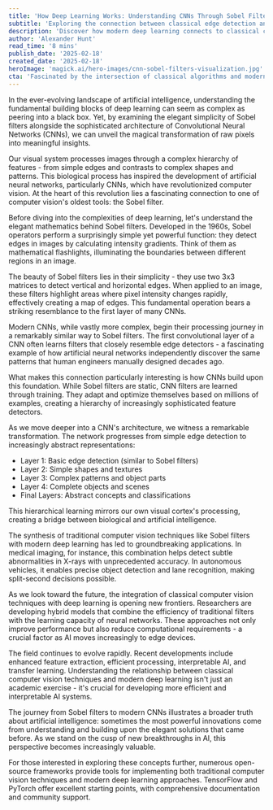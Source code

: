 ```yaml
---
title: 'How Deep Learning Works: Understanding CNNs Through Sobel Filters'
subtitle: 'Exploring the connection between classical edge detection and modern neural networks'
description: 'Discover how modern deep learning connects to classical computer vision through the lens of Sobel filters and Convolutional Neural Networks (CNNs). This exploration reveals how AI processes images, from basic edge detection to complex pattern recognition, bridging the gap between traditional algorithms and cutting-edge neural networks.'
author: 'Alexander Hunt'
read_time: '8 mins'
publish_date: '2025-02-18'
created_date: '2025-02-18'
heroImage: 'magick.ai/hero-images/cnn-sobel-filters-visualization.jpg'
cta: 'Fascinated by the intersection of classical algorithms and modern AI? Follow us on LinkedIn for more in-depth technical analyses and stay updated on the latest developments in computer vision and deep learning.'
---
```


In the ever-evolving landscape of artificial intelligence, understanding the fundamental building blocks of deep learning can seem as complex as peering into a black box. Yet, by examining the elegant simplicity of Sobel filters alongside the sophisticated architecture of Convolutional Neural Networks (CNNs), we can unveil the magical transformation of raw pixels into meaningful insights.

Our visual system processes images through a complex hierarchy of features - from simple edges and contrasts to complex shapes and patterns. This biological process has inspired the development of artificial neural networks, particularly CNNs, which have revolutionized computer vision. At the heart of this revolution lies a fascinating connection to one of computer vision's oldest tools: the Sobel filter.

Before diving into the complexities of deep learning, let's understand the elegant mathematics behind Sobel filters. Developed in the 1960s, Sobel operators perform a surprisingly simple yet powerful function: they detect edges in images by calculating intensity gradients. Think of them as mathematical flashlights, illuminating the boundaries between different regions in an image.

The beauty of Sobel filters lies in their simplicity - they use two 3x3 matrices to detect vertical and horizontal edges. When applied to an image, these filters highlight areas where pixel intensity changes rapidly, effectively creating a map of edges. This fundamental operation bears a striking resemblance to the first layer of many CNNs.

Modern CNNs, while vastly more complex, begin their processing journey in a remarkably similar way to Sobel filters. The first convolutional layer of a CNN often learns filters that closely resemble edge detectors - a fascinating example of how artificial neural networks independently discover the same patterns that human engineers manually designed decades ago.

What makes this connection particularly interesting is how CNNs build upon this foundation. While Sobel filters are static, CNN filters are learned through training. They adapt and optimize themselves based on millions of examples, creating a hierarchy of increasingly sophisticated feature detectors.

As we move deeper into a CNN's architecture, we witness a remarkable transformation. The network progresses from simple edge detection to increasingly abstract representations:

- Layer 1: Basic edge detection (similar to Sobel filters)
- Layer 2: Simple shapes and textures
- Layer 3: Complex patterns and object parts
- Layer 4: Complete objects and scenes
- Final Layers: Abstract concepts and classifications

This hierarchical learning mirrors our own visual cortex's processing, creating a bridge between biological and artificial intelligence.

The synthesis of traditional computer vision techniques like Sobel filters with modern deep learning has led to groundbreaking applications. In medical imaging, for instance, this combination helps detect subtle abnormalities in X-rays with unprecedented accuracy. In autonomous vehicles, it enables precise object detection and lane recognition, making split-second decisions possible.

As we look toward the future, the integration of classical computer vision techniques with deep learning is opening new frontiers. Researchers are developing hybrid models that combine the efficiency of traditional filters with the learning capacity of neural networks. These approaches not only improve performance but also reduce computational requirements - a crucial factor as AI moves increasingly to edge devices.

The field continues to evolve rapidly. Recent developments include enhanced feature extraction, efficient processing, interpretable AI, and transfer learning. Understanding the relationship between classical computer vision techniques and modern deep learning isn't just an academic exercise - it's crucial for developing more efficient and interpretable AI systems.

The journey from Sobel filters to modern CNNs illustrates a broader truth about artificial intelligence: sometimes the most powerful innovations come from understanding and building upon the elegant solutions that came before. As we stand on the cusp of new breakthroughs in AI, this perspective becomes increasingly valuable.

For those interested in exploring these concepts further, numerous open-source frameworks provide tools for implementing both traditional computer vision techniques and modern deep learning approaches. TensorFlow and PyTorch offer excellent starting points, with comprehensive documentation and community support.